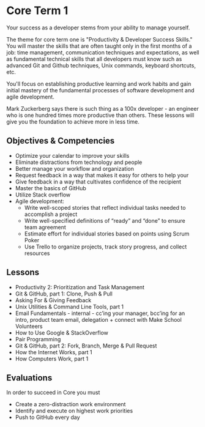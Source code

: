 # Core Term 1

Your success as a developer stems from your ability to manage yourself.

The theme for core term one is "Productivity & Developer Success Skills." You will master the skills that are often taught only in the first months of a job: time management, communication techniques and expectations, as well as fundamental technical skills that all developers must know such as advanced Git and Github techniques, Unix commands, keyboard shortcuts, etc.

You'll focus on establishing productive learning and work habits and gain initial mastery of the fundamental processes of software development and agile development.

Mark Zuckerberg says there is such thing as a 100x developer - an engineer who is one hundred times more productive than others. These lessons will give you the foundation to achieve more in less time.

## Objectives & Competencies
* Optimize your calendar to improve your skills
* Eliminate distractions from technology and people
* Better manage your workflow and organization
* Request feedback in a way that makes it easy for others to help your
* Give feedback in a way that cultivates confidence of the recipient
* Master the basics of GitHub
* Utilize Stack overflow
* Agile development:
  * Write well-scoped stories that reflect individual tasks needed to accomplish a project
  * Write well-specified definitions of “ready” and “done” to ensure team agreement
  * Estimate effort for individual stories based on points using Scrum Poker
  * Use Trello to organize projects, track story progress, and collect resources



## Lessons
* Productivity 2: Prioritization and Task Management
* Git & GitHub, part 1: Clone, Push & Pull
* Asking For & Giving Feedback
* Unix Utilities & Command Line Tools, part 1
* Email Fundamentals - internal - cc’ing your manager, bcc’ing for an intro, product team email, delegation + connect with Make School Volunteers
* How to Use Google & StackOverflow
* Pair Programming
* Git & GitHub, part 2: Fork, Branch, Merge & Pull Request
* How the Internet Works, part 1
* How Computers Work, part 1

## Evaluations
In order to succeed in Core you must
* Create a zero-distraction work environment
* Identify and execute on highest work priorities
* Push to GitHub every day
